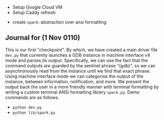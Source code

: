 - Setup Google Cloud VM
- Setup Caddy refresh
<!-- - Setup Nix -->
- create `spark`: abstraction over ansi formatting


## Journal for (1 Nov 0110)

This is our first "checkpoint". By which, we have created a main driver file `dev.py` that currently launches a GDB instance in machine interface v4 mode and parses its output. Specifically, we can use the fact that the command outputs are guarded by the sentinel phrase "(gdb)", so we can asynchronously read from the instance until we find that exact phrase. Using machine interface mode we can categorise the output of the instance, between information, notification, and more. We present the output back the user in a more friendly manner with terminal formatting by writing a custom terminal ANSI formatting library `spark.py`. Demo commands are as follows.

- `python dev.py`
- `python lib/spark.py`
